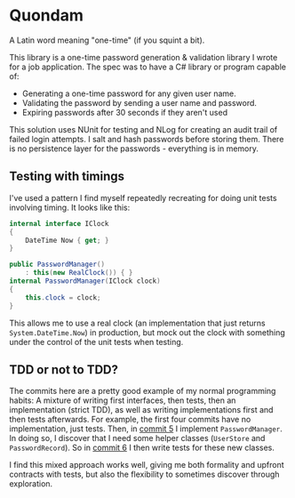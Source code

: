# Quondam
A Latin word meaning "one-time" (if you squint a bit).

This library is a one-time password generation & validation library I wrote for a job application. The spec was to have a C# library or program capable of:

* Generating a one-time password for any given user name.
* Validating the password by sending a user name and password.
* Expiring passwords after 30 seconds if they aren't used

This solution uses NUnit for testing and NLog for creating an audit trail of failed login attempts. I salt and hash passwords before storing them. There is no persistence layer for the passwords - everything is in memory.

## Testing with timings
I've used a pattern I find myself repeatedly recreating for doing unit tests involving timing. It looks like this:

```c#
internal interface IClock
{
    DateTime Now { get; }
}

public PasswordManager()
    : this(new RealClock()) { }
internal PasswordManager(IClock clock)
{
    this.clock = clock;
}
```

This allows me to use a real clock (an implementation that just returns `System.DateTime.Now`) in production, but mock out the clock with something under the control of the unit tests when testing.

## TDD or not to TDD?
The commits here are a pretty good example of my normal programming habits: A mixture of writing first interfaces, then tests, then an implementation (strict TDD), as well as writing implementations first and then tests afterwards. For example, the first four commits have no implementation, just tests. Then, in [commit 5](https://github.com/MartinEden/quondam/commit/8e965337208db4b5dd577085e6766d39dcbe06c7) I implement `PasswordManager`. In doing so, I discover that I need some helper classes (`UserStore` and `PasswordRecord`). So in [commit 6](https://github.com/MartinEden/quondam/commit/88af2cb957d243d63247a98c07d367afbd234dc5) I then write tests for these new classes.

I find this mixed approach works well, giving me both formality and upfront contracts with tests, but also the flexibility to sometimes discover through exploration.